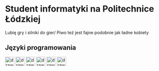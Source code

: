 
<h1>Student informatyki na Politechnice Łódzkiej</h1>
Lubię gry i silniki do gier/
Piwo też jest fajne podobnie jak ładne kobiety
</br><h2>Języki programowania</h2>
<p float="left">
<img src="https://cdn.jsdelivr.net/gh/devicons/devicon@latest/icons/c/c-original.svg" alt="drawing" width="30"/>
<img src="https://cdn.jsdelivr.net/gh/devicons/devicon@latest/icons/cplusplus/cplusplus-original.svg" alt="drawing" width="30"/>
<img src="https://cdn.jsdelivr.net/gh/devicons/devicon@latest/icons/git/git-original.svg" alt="drawing" width="30"/>
<img src="https://cdn.jsdelivr.net/gh/devicons/devicon@latest/icons/php/php-original.svg" alt="drawing" width="30"/>
<img src="https://cdn.jsdelivr.net/gh/devicons/devicon@latest/icons/mysql/mysql-original.svg" alt="drawing" width="30"/>
<img src="https://cdn.jsdelivr.net/gh/devicons/devicon@latest/icons/matlab/matlab-original.svg" alt="drawing" width="30"/>
</p>
<!--
**Pjongi/Pjongi** is a ✨ _special_ ✨ repository because its `README.md` (this file) appears on your GitHub profile.

Here are some ideas to get you started:

- 🔭 I’m currently working on ...
- 🌱 I’m currently learning ...
- 👯 I’m looking to collaborate on ...
- 🤔 I’m looking for help with ...
- 💬 Ask me about ...
- 📫 How to reach me: ...
- 😄 Pronouns: ...
- ⚡ Fun fact: ...
-->
